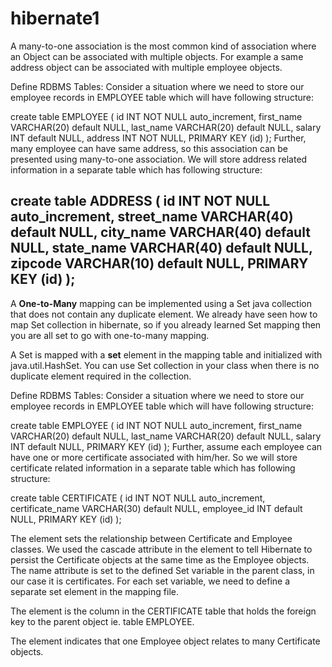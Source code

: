 # hibernate1
A many-to-one association is the most common kind of association where an Object can be associated with multiple objects. For example a same address object can be associated with multiple employee objects.

Define RDBMS Tables:
Consider a situation where we need to store our employee records in EMPLOYEE table which will have following structure:

create table EMPLOYEE (
   id INT NOT NULL auto_increment,
   first_name VARCHAR(20) default NULL,
   last_name  VARCHAR(20) default NULL,
   salary     INT  default NULL,
   address    INT NOT NULL,
   PRIMARY KEY (id)
);
Further, many employee can have same address, so this association can be presented using many-to-one association. We will store address related information in a separate table which has following structure:

create table ADDRESS (
   id INT NOT NULL auto_increment,
   street_name VARCHAR(40) default NULL,
   city_name VARCHAR(40) default NULL,
   state_name VARCHAR(40) default NULL,
   zipcode VARCHAR(10) default NULL,
   PRIMARY KEY (id)
);
-----------------------------------------------------------
A <strong>One-to-Many</strong> mapping can be implemented using a Set java collection that does not contain any duplicate element. We already have seen how to map Set collection in hibernate, so if you already learned Set mapping then you are all set to go with one-to-many mapping.

A Set is mapped with a <strong>set</strong> element in the mapping table and initialized with java.util.HashSet. You can use Set collection in your class when there is no duplicate element required in the collection.

Define RDBMS Tables:
Consider a situation where we need to store our employee records in EMPLOYEE table which will have following structure:

create table EMPLOYEE (
   id INT NOT NULL auto_increment,
   first_name VARCHAR(20) default NULL,
   last_name  VARCHAR(20) default NULL,
   salary     INT  default NULL,
   PRIMARY KEY (id)
);
Further, assume each employee can have one or more certificate associated with him/her. So we will store certificate related information in a separate table which has following structure:

create table CERTIFICATE (
   id INT NOT NULL auto_increment,
   certificate_name VARCHAR(30) default NULL,
   employee_id INT default NULL,
   PRIMARY KEY (id)
);

The <set> element sets the relationship between Certificate and Employee classes. We used the cascade attribute in the <set> element to tell Hibernate to persist the Certificate objects at the same time as the Employee objects. The name attribute is set to the defined Set variable in the parent class, in our case it is certificates. For each set variable, we need to define a separate set element in the mapping file.

The <key> element is the column in the CERTIFICATE table that holds the foreign key to the parent object ie. table EMPLOYEE.

The <one-to-many> element indicates that one Employee object relates to many Certificate objects.
